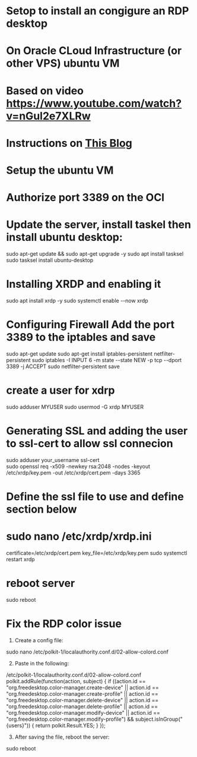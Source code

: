 # Setop to install an congigure an RDP desktop
# On Oracle CLoud Infrastructure (or other VPS) ubuntu VM
# Based on video https://www.youtube.com/watch?v=nGul2e7XLRw
# Instructions on [This Blog](https://ideaspot.com.au/blog/windows-remote-ubuntu-desktop/)

# Setup the ubuntu VM 
# Authorize port 3389 on the OCI
# Update the server, install taskel then install ubuntu desktop:
sudo apt-get update && sudo apt-get upgrade -y
sudo apt install tasksel
sudo tasksel install ubuntu-desktop

# Installing XRDP and enabling it
sudo apt install xrdp -y
sudo systemctl enable --now xrdp

# Configuring Firewall Add the port 3389 to the iptables and save
sudo apt-get update
sudo apt-get install iptables-persistent netfilter-persistent
sudo iptables -I INPUT 6 -m state --state NEW -p tcp --dport 3389 -j ACCEPT
sudo netfilter-persistent save

# create a user for xdrp 
sudo adduser MYUSER
sudo usermod -G xrdp MYUSER

# Generating SSL and adding the user to ssl-cert to allow ssl connecion
sudo adduser your_username ssl-cert  
sudo openssl req -x509 -newkey rsa:2048 -nodes -keyout /etc/xrdp/key.pem -out /etc/xrdp/cert.pem -days 3365

# Define the ssl file to use and define section below
# sudo nano /etc/xrdp/xrdp.ini
certificate=/etc/xrdp/cert.pem
key_file=/etc/xrdp/key.pem
sudo systemctl restart xrdp


# reboot server
sudo reboot





# Fix the RDP color issue
1) Create a config file:

sudo nano /etc/polkit-1/localauthority.conf.d/02-allow-colord.conf

2) Paste in the following:

/etc/polkit-1/localauthority.conf.d/02-allow-colord.conf
polkit.addRule(function(action, subject) {
 if ((action.id == "org.freedesktop.color-manager.create-device" ||
 action.id == "org.freedesktop.color-manager.create-profile" ||
 action.id == "org.freedesktop.color-manager.delete-device" ||
 action.id == "org.freedesktop.color-manager.delete-profile" ||
 action.id == "org.freedesktop.color-manager.modify-device" ||
 action.id == "org.freedesktop.color-manager.modify-profile") &&
 subject.isInGroup("{users}")) {
 return polkit.Result.YES;
 }
});

3) After saving the file, reboot the server:

sudo reboot
